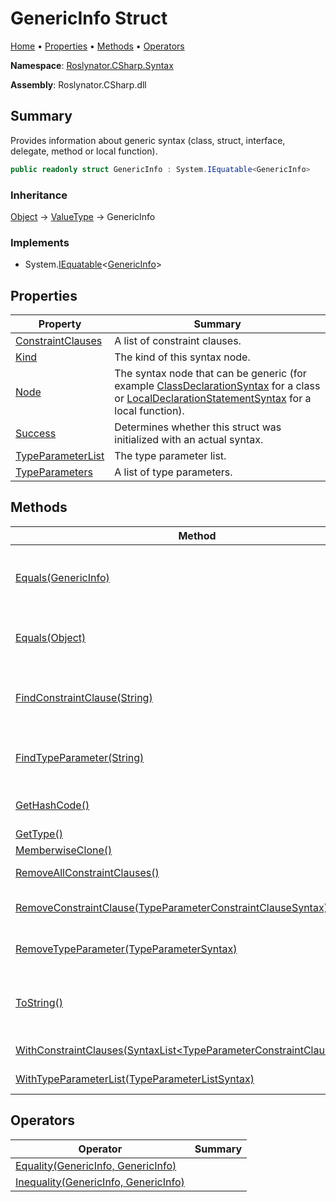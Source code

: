 # GenericInfo Struct <a name="_Top"></a>

[Home](../../../../README.md) &#x2022; [Properties](#properties) &#x2022; [Methods](#methods) &#x2022; [Operators](#operators)

**Namespace**: [Roslynator.CSharp.Syntax](../README.md#_Top)

**Assembly**: Roslynator\.CSharp\.dll

## Summary

Provides information about generic syntax \(class, struct, interface, delegate, method or local function\)\.

```csharp
public readonly struct GenericInfo : System.IEquatable<GenericInfo>
```

### Inheritance

[Object](https://docs.microsoft.com/en-us/dotnet/api/system.object) &#x2192; [ValueType](https://docs.microsoft.com/en-us/dotnet/api/system.valuetype) &#x2192; GenericInfo

### Implements

* System\.[IEquatable](https://docs.microsoft.com/en-us/dotnet/api/system.iequatable-1)\<[GenericInfo](#_Top)>

## Properties

| Property | Summary |
| -------- | ------- |
| [ConstraintClauses](ConstraintClauses/README.md#_Top) | A list of constraint clauses\. |
| [Kind](Kind/README.md#_Top) | The kind of this syntax node\. |
| [Node](Node/README.md#_Top) | The syntax node that can be generic \(for example [ClassDeclarationSyntax](https://docs.microsoft.com/en-us/dotnet/api/microsoft.codeanalysis.csharp.syntax.classdeclarationsyntax) for a class or [LocalDeclarationStatementSyntax](https://docs.microsoft.com/en-us/dotnet/api/microsoft.codeanalysis.csharp.syntax.localdeclarationstatementsyntax) for a local function\)\. |
| [Success](Success/README.md#_Top) | Determines whether this struct was initialized with an actual syntax\. |
| [TypeParameterList](TypeParameterList/README.md#_Top) | The type parameter list\. |
| [TypeParameters](TypeParameters/README.md#_Top) | A list of type parameters\. |

## Methods

| Method | Summary |
| ------ | ------- |
| [Equals(GenericInfo)](Equals/README.md#Roslynator_CSharp_Syntax_GenericInfo_Equals_Roslynator_CSharp_Syntax_GenericInfo_) | Determines whether this instance is equal to another object of the same type\. \(Implements [IEquatable\<GenericInfo>.Equals](https://docs.microsoft.com/en-us/dotnet/api/system.iequatable-1.equals)\) |
| [Equals(Object)](Equals/README.md#Roslynator_CSharp_Syntax_GenericInfo_Equals_System_Object_) | Determines whether this instance and a specified object are equal\. \(Overrides [ValueType.Equals](https://docs.microsoft.com/en-us/dotnet/api/system.valuetype.equals)\) |
| [FindConstraintClause(String)](FindConstraintClause/README.md#_Top) | Searches for a constraint clause with the specified type parameter name and returns the first occurrence within the constraint clauses\. |
| [FindTypeParameter(String)](FindTypeParameter/README.md#_Top) | Searches for a type parameter with the specified name and returns the first occurrence within the type parameters\. |
| [GetHashCode()](GetHashCode/README.md#_Top) | Returns the hash code for this instance\. \(Overrides [ValueType.GetHashCode](https://docs.microsoft.com/en-us/dotnet/api/system.valuetype.gethashcode)\) |
| [GetType()](https://docs.microsoft.com/en-us/dotnet/api/system.object.gettype) |  \(Inherited from [Object](https://docs.microsoft.com/en-us/dotnet/api/system.object)\) |
| [MemberwiseClone()](https://docs.microsoft.com/en-us/dotnet/api/system.object.memberwiseclone) |  \(Inherited from [Object](https://docs.microsoft.com/en-us/dotnet/api/system.object)\) |
| [RemoveAllConstraintClauses()](RemoveAllConstraintClauses/README.md#_Top) | Creates a new [GenericInfo](#_Top) with all constraint clauses removed\. |
| [RemoveConstraintClause(TypeParameterConstraintClauseSyntax)](RemoveConstraintClause/README.md#_Top) | Creates a new [GenericInfo](#_Top) with the specified constraint clause removed\. |
| [RemoveTypeParameter(TypeParameterSyntax)](RemoveTypeParameter/README.md#_Top) | Creates a new [GenericInfo](#_Top) with the specified type parameter removed\. |
| [ToString()](ToString/README.md#_Top) | Returns the string representation of the underlying syntax, not including its leading and trailing trivia\. \(Overrides [ValueType.ToString](https://docs.microsoft.com/en-us/dotnet/api/system.valuetype.tostring)\) |
| [WithConstraintClauses(SyntaxList\<TypeParameterConstraintClauseSyntax>)](WithConstraintClauses/README.md#_Top) | Creates a new [GenericInfo](#_Top) with the constraint clauses updated\. |
| [WithTypeParameterList(TypeParameterListSyntax)](WithTypeParameterList/README.md#_Top) | Creates a new [GenericInfo](#_Top) with the type parameter list updated\. |

## Operators

| Operator | Summary |
| -------- | ------- |
| [Equality(GenericInfo, GenericInfo)](op_Equality/README.md#_Top) | |
| [Inequality(GenericInfo, GenericInfo)](op_Inequality/README.md#_Top) | |

